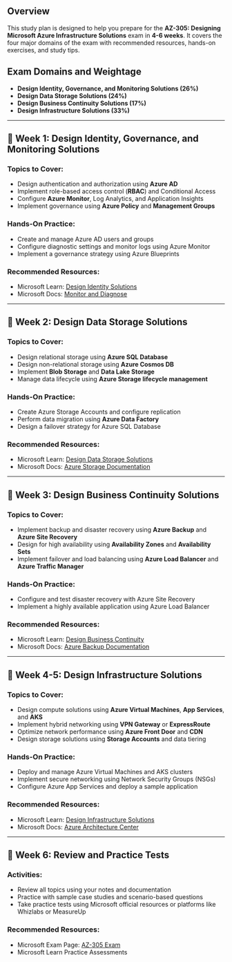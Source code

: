## Overview
This study plan is designed to help you prepare for the **AZ-305: Designing Microsoft Azure Infrastructure Solutions** exam in **4-6 weeks**. It covers the four major domains of the exam with recommended resources, hands-on exercises, and study tips.

## Exam Domains and Weightage
- **Design Identity, Governance, and Monitoring Solutions (26%)**
- **Design Data Storage Solutions (24%)**
- **Design Business Continuity Solutions (17%)**
- **Design Infrastructure Solutions (33%)**

---

## 📅 **Week 1: Design Identity, Governance, and Monitoring Solutions**

### Topics to Cover:
- Design authentication and authorization using **Azure AD**
- Implement role-based access control (**RBAC**) and Conditional Access
- Configure **Azure Monitor**, Log Analytics, and Application Insights
- Implement governance using **Azure Policy** and **Management Groups**

### Hands-On Practice:
- Create and manage Azure AD users and groups
- Configure diagnostic settings and monitor logs using Azure Monitor
- Implement a governance strategy using Azure Blueprints

### Recommended Resources:
- Microsoft Learn: [Design Identity Solutions](https://learn.microsoft.com/en-us/training/modules/design-authentication-authorization-solutions/)
- Microsoft Docs: [Monitor and Diagnose](https://learn.microsoft.com/en-us/azure/monitoring/)

---

## 📅 **Week 2: Design Data Storage Solutions**

### Topics to Cover:
- Design relational storage using **Azure SQL Database**
- Design non-relational storage using **Azure Cosmos DB**
- Implement **Blob Storage** and **Data Lake Storage**
- Manage data lifecycle using **Azure Storage lifecycle management**

### Hands-On Practice:
- Create Azure Storage Accounts and configure replication
- Perform data migration using **Azure Data Factory**
- Design a failover strategy for Azure SQL Database

### Recommended Resources:
- Microsoft Learn: [Design Data Storage Solutions](https://learn.microsoft.com/en-us/training/modules/design-data-storage-solutions/)
- Microsoft Docs: [Azure Storage Documentation](https://learn.microsoft.com/en-us/azure/storage/)

---

## 📅 **Week 3: Design Business Continuity Solutions**

### Topics to Cover:
- Implement backup and disaster recovery using **Azure Backup** and **Azure Site Recovery**
- Design for high availability using **Availability Zones** and **Availability Sets**
- Implement failover and load balancing using **Azure Load Balancer** and **Azure Traffic Manager**

### Hands-On Practice:
- Configure and test disaster recovery with Azure Site Recovery
- Implement a highly available application using Azure Load Balancer

### Recommended Resources:
- Microsoft Learn: [Design Business Continuity](https://learn.microsoft.com/en-us/training/modules/design-business-continuity-solutions/)
- Microsoft Docs: [Azure Backup Documentation](https://learn.microsoft.com/en-us/azure/backup/)

---

## 📅 **Week 4-5: Design Infrastructure Solutions**

### Topics to Cover:
- Design compute solutions using **Azure Virtual Machines**, **App Services**, and **AKS**
- Implement hybrid networking using **VPN Gateway** or **ExpressRoute**
- Optimize network performance using **Azure Front Door** and **CDN**
- Design storage solutions using **Storage Accounts** and data tiering

### Hands-On Practice:
- Deploy and manage Azure Virtual Machines and AKS clusters
- Implement secure networking using Network Security Groups (NSGs)
- Configure Azure App Services and deploy a sample application

### Recommended Resources:
- Microsoft Learn: [Design Infrastructure Solutions](https://learn.microsoft.com/en-us/training/modules/design-infrastructure-solutions/)
- Microsoft Docs: [Azure Architecture Center](https://learn.microsoft.com/en-us/azure/architecture/)

---

## 📅 **Week 6: Review and Practice Tests**

### Activities:
- Review all topics using your notes and documentation
- Practice with sample case studies and scenario-based questions
- Take practice tests using Microsoft official resources or platforms like Whizlabs or MeasureUp

### Recommended Resources:
- Microsoft Exam Page: [AZ-305 Exam](https://learn.microsoft.com/en-us/certifications/exams/az-305/)
- Microsoft Learn Practice Assessments
